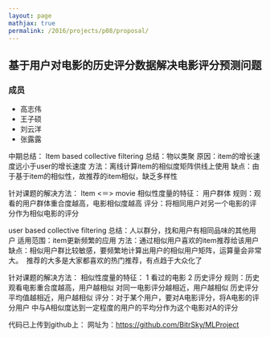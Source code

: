 ```yaml
---
layout: page
mathjax: true
permalink: /2016/projects/p08/proposal/
---
```


## 基于用户对电影的历史评分数据解决电影评分预测问题

### 成员

- 高志伟
- 王子硕
- 刘云洋
- 张露露

中期总结：
Item based collective filtering
总结：物以类聚
原因：item的增长速度远小于user的增长速度
方法：离线计算item的相似度矩阵供线上使用
缺点：由于基于item的相似性，故推荐的item相似，缺乏多样性

针对课题的解决方法：
Item <＝> movie
相似性度量的特征： 用户群体
规则：观看的用户群体重合度越高，电影相似度越高
评分：将相同用户对另一个电影的评分作为相似电影的评分

user based collective filtering
总结：人以群分，找和用户有相同品味的其他用户
适用范围：item更新频繁的应用
方法：通过相似用户喜欢的item推荐给该用户
缺点：相似用户群比较敏感，要频繁地计算出用户的相似用户矩阵，运算量会非常大。  推荐的大多是大家都喜欢的热门推荐，有点趋于大众化了

针对课题的解决方法：
相似性度量的特征： 
1 看过的电影
2 历史评分
规则：历史观看电影重合度越高，用户越相似
            对同一电影评分越相近，用户越相似
	      历史评分平均值越相近，用户越相似
评分：对于某个用户，要对A电影评分，将A电影的评分用户    中与A相似度达到一定程度的用户的平均分作为这个电影对A的评分

代码已上传到github上：
网址为：https://github.com/BitrSky/MLProject


